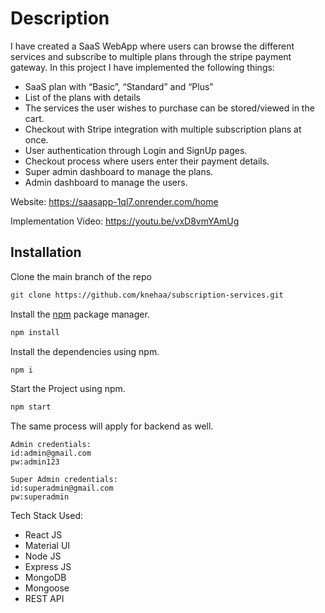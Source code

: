 # Description

I have created a SaaS WebApp where users can browse the different services and subscribe to multiple plans through the stripe payment gateway. In this project I have implemented the following things:
- SaaS plan with “Basic”, “Standard” and “Plus”
- List of the plans with details
- The services the user wishes to purchase can be stored/viewed in the cart.
- Checkout with Stripe integration with multiple subscription plans at once.
- User authentication through Login and SignUp pages.
- Checkout process where users enter their payment details.
- Super admin dashboard to manage the plans.
- Admin dashboard to manage the users.


Website: https://saasapp-1ql7.onrender.com/home

Implementation Video: https://youtu.be/vxD8vmYAmUg

## Installation

Clone the main branch of the repo
```bash
git clone https://github.com/knehaa/subscription-services.git
```
Install the [npm](https://docs.npmjs.com/) package manager.
```bash
npm install
```

Install the dependencies using npm.
```bash
npm i
```

Start the Project using npm.
```bash
npm start
```
The same process will apply for backend as well.

```
Admin credentials:
id:admin@gmail.com
pw:admin123

Super Admin credentials:
id:superadmin@gmail.com
pw:superadmin
```

Tech Stack Used:
- React JS
- Material UI
- Node JS
- Express JS
- MongoDB
- Mongoose
- REST API




